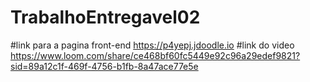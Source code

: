 # TrabalhoEntregavel02
#link para a pagina front-end
https://p4yepj.jdoodle.io
#link do video
https://www.loom.com/share/ce468bf60fc5449e92c96a29edef9821?sid=89a12c1f-469f-4756-b1fb-8a47ace77e5e
